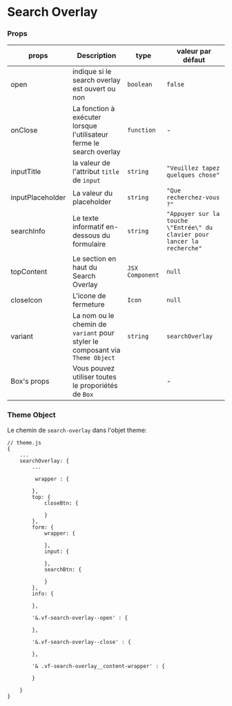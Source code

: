 # Search Overlay

### Props
| props         | Description   | type   | valeur par défaut   |
|---------------|---------------|--------|---------------------|
| open       |  indique si le search overlay est ouvert ou non   | `boolean`   | `false`   |
| onClose |  La fonction à exécuter lorsque l'utilisateur ferme le search overlay | `function`   |  -  |
| inputTitle      | la valeur de l'attribut `title` de `input`  |  `string`  | `"Veuillez tapez quelques chose"`  |
| inputPlaceholder      | La valeur du placeholder  |  `string`  | `"Que recherchez-vous ?"`  |
| searchInfo      | Le texte informatif en-dessous du formulaire |  `string`  | `"Appuyer sur la touche \"Entrée\" du clavier pour lancer la recherche"`  |
| topContent      | Le section en haut du Search Overlay |  `JSX Component`  | `null`  |
| closeIcon      | L'icone de fermeture |  `Icon`  | `null`  |
| variant         | La nom ou le chemin de `variant` pour styler  le composant via `Theme Object` | `string`   | `searchOverlay`   |
| Box's props         | Vous pouvez utiliser toutes le proporiétés de `Box`   |    | -   |


### Theme Object
Le chemin de `search-overlay` dans l'objet theme:
```
// theme.js
{
    ...
    searchOverlay: {
        ...

         wrapper : {

        },
        top: {
            closeBtn: {
                
            }
        },
        form: {
            wrapper: {

            },
            input: {

            },
            searchBtn: {

            }
        },
        info: {

        },
        
        '&.vf-search-overlay--open' : {

        },

        '&.vf-search-overlay--close' : {

        },

        '& .vf-search-overlay__content-wrapper' : {
           
        }

    }
}
```
